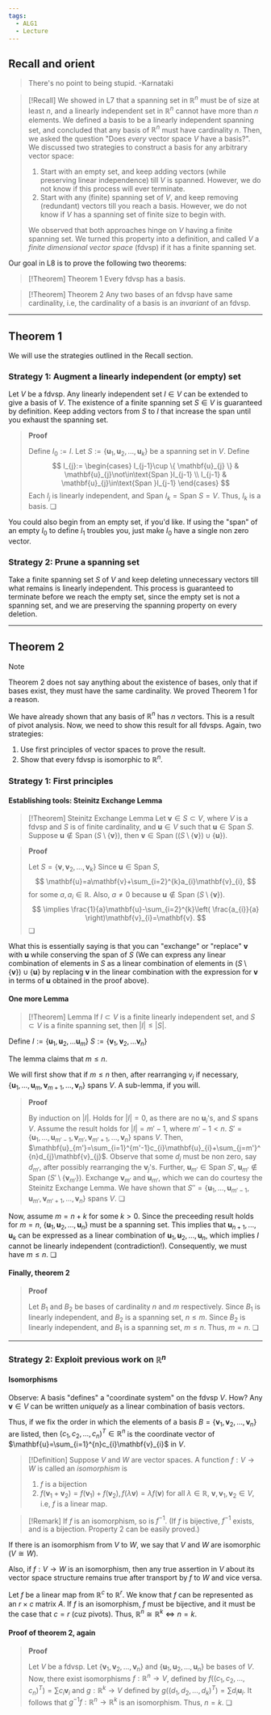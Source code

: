 ```yaml
---
tags:
  - ALG1
  - Lecture
---
```


## Recall and orient

>There's no point to being stupid. 
>-Karnataki


>[!Recall]
>We showed in L7 that a spanning set in $\mathbb{R}^{n}$ must be of size at least $n$, and a linearly independent set in $\mathbb{R}^{n}$ cannot have more than $n$ elements. We defined a basis to be a linearly independent spanning set, and concluded that any basis of $\mathbb{R}^{n}$ must have cardinality $n$. Then, we asked the question "Does *every* vector space $V$ have a basis?". We discussed two strategies to construct a basis for any arbitrary vector space:
>1. Start with an empty set, and keep adding vectors (while preserving linear independence) till $V$ is spanned. However, we do not know if this process will ever terminate.
>2. Start with any (finite) spanning set of $V$, and keep removing (redundant) vectors till you reach a basis. However, we do not know if $V$ has a spanning set of finite size to begin with.
>
>We observed that both approaches hinge on $V$ having a finite spanning set. We turned this property into a definition, and called $V$ a *finite dimensional vector space* (fdvsp) if it has a finite spanning set.

Our goal in L8 is to prove the following two theorems:

>[!Theorem] Theorem 1
>Every fdvsp has a basis.

>[!Theorem] Theorem 2
>Any two bases of an fdvsp have same cardinality, i.e, the cardinality of a basis is an *invariant* of an fdvsp.

---
## Theorem 1

We will use the strategies outlined in the Recall section.
### Strategy 1: Augment a linearly independent (or empty) set

Let $V$ be a fdvsp. Any linearly independent set $I\in V$ can be extended to give a basis of $V$. The existence of a finite spanning set  $S\in V$ is guaranteed by definition. Keep adding vectors from $S$ to $I$ that increase the span until you exhaust the spanning set. 

>**Proof**
>
>Define $I_{0}:=I$.
>Let $S:=\{ \mathbf{u}_{1}, \mathbf{u}_{2}, \dots, \mathbf{u}_{k} \}$ be a spanning set in $V$.
>Define
>$$
>I_{j}:=
>\begin{cases}
>I_{j-1}\cup \{ \mathbf{u}_{j} \} & \mathbf{u}_{j}\not\in\text{Span }I_{j-1} \\
>I_{j-1} & \mathbf{u}_{j}\in\text{Span }I_{j-1}
>\end{cases}
>$$
>Each $I_{j}$ is linearly independent, and $\text{Span }I_{k}=\text{Span }S=V$.
>Thus, $I_{k}$ is a basis. ❏

You could also begin from an empty set, if you'd like. If using the "span" of an empty $I_{0}$ to define $I_{1}$ troubles you, just make $I_{0}$ have a single non zero vector.
### Strategy 2: Prune a spanning set

Take a finite spanning set $S$ of $V$ and keep deleting unnecessary vectors till what remains is linearly independent. This process is guaranteed to terminate before we reach the empty set, since the empty set is not a spanning set, and we are preserving the spanning property on every deletion.

---
## Theorem 2

>[!Note]
>Theorem 2 does not say anything about the existence of bases, only that if bases exist, they must have the same cardinality. We proved Theorem 1 for a reason.

We have already shown that any basis of $\mathbb{R}^{n}$ has $n$ vectors. This is a result of pivot analysis. Now, we need to show this result for all fdvsps. Again, two strategies:
1. Use first principles of vector spaces to prove the result.
2. Show that every fdvsp is isomorphic to $\mathbb{R}^{n}$. 

### Strategy 1: First principles

#### Establishing tools: Steinitz Exchange Lemma

>[!Theorem] Steinitz Exchange Lemma
>Let $\mathbf{v}\in S\subset V$, where $V$ is a fdvsp and $S$ is of finite cardinality, and $\mathbf{u}\in V$ such that $\mathbf{u}\in\text{Span }S$. Suppose $\mathbf{u}\not\in\text{Span }(S\setminus \{ \mathbf{v} \})$, then $\mathbf{v}\in\text{Span }((S\setminus \{ \mathbf{v} \})\cup \{ \mathbf{u} \})$.

>**Proof**
>
>Let $S=\{ \mathbf{v}, \mathbf{v}_{2}, \dots, \mathbf{v}_{k} \}$
>Since $\mathbf{u}\in\text{Span }S$,
>$$
>\mathbf{u}=a\mathbf{v}+\sum_{i=2}^{k}a_{i}\mathbf{v}_{i}, 
>$$
>for some $a, a_{i}\in \mathbb{R}$. 
>Also, $a\ne 0$ because $\mathbf{u}\notin\text{Span }(S\setminus \{ \mathbf{v} \})$.
>$$
>\implies \frac{1}{a}\mathbf{u}-\sum_{i=2}^{k}\left( \frac{a_{i}}{a} \right)\mathbf{v}_{i}=\mathbf{v}.
>$$
>❏

What this is essentially saying is that you can "exchange" or "replace" $\mathbf{v}$ with $\mathbf{u}$ while conserving the span of $S$ (We can express any linear combination of elements in $S$ as a linear combination of elements in $(S\setminus \{ \mathbf{v} \})\cup \{ \mathbf{u} \}$ by replacing $\mathbf{v}$ in the linear combination with the expression for $\mathbf{v}$  in terms of $\mathbf{u}$ obtained in the proof above). 


#### One more Lemma

>[!Theorem] Lemma
>If $I\subset V$ is a finite linearly independent set, and $S\subset V$ is a finite spanning set, then $|I|\le|S|$. 

Define
$I:=\{ \mathbf{u}_{1}, \mathbf{u}_{2}, \dots \mathbf{u}_{m} \}$
$S:=\{ \mathbf{v}_{1}, \mathbf{v}_{2}, \dots \mathbf{v}_{n} \}$

The lemma claims that $m\le n$.

We will first show that if $m\le n$ then, after rearranging $v_{j}$ if necessary, $\{ \mathbf{u}_{1}, \dots, \mathbf{u}_{m}, \mathbf{v}_{m+1}, \dots, \mathbf{v}_{n} \}$ spans $V$. A sub-lemma, if you will.

>**Proof**
>
>By induction on $|I|$.
>Holds for $|I|=0$, as there are no $\mathbf{u}_{i}$'s, and $S$ spans $V$. 
>Assume the result holds for $|I|=m'-1$, where $m'-1< n$. 
>$S'=\{ \mathbf{u}_{1}, \dots, \mathbf{u}_{m'-1}, \mathbf{v}_{m'}, \mathbf{v}_{m'+1}, \dots, \mathbf{v}_{n} \}$ spans $V$. 
>Then, $\mathbf{u}_{m'}=\sum_{i=1}^{m'-1}c_{i}\mathbf{u}_{i}+\sum_{j=m'}^{n}d_{j}\mathbf{v}_{j}$. Observe that some $d_{j}$ must be non zero, say $d_{m'}$, after possibly rearranging the $\mathbf{v}_{j}$'s.
>Further, $\mathbf{u}_{m'}\in\text{Span }S'$, $\mathbf{u}_{m'}\not\in\text{Span }(S'\setminus \{ \mathbf{v}_{m'} \})$.
>Exchange $\mathbf{v}_{m'}$ and $\mathbf{u}_{m'}$, which we can do courtesy the Steinitz Exchange Lemma.
>We have shown that $S''=\{ \mathbf{u}_{1}, \dots, \mathbf{u}_{m'-1}, \mathbf{u}_{m'}, \mathbf{v}_{m'+1}, \dots, \mathbf{v}_{n} \}$ spans $V$. 
>❏

Now, assume $m=n+k$ for some $k> 0$. Since the preceeding result holds for $m=n$, $\{ \mathbf{u}_{1}, \mathbf{u}_{2}, \dots, \mathbf{u}_{n} \}$ must be a spanning set. This implies that $\mathbf{u}_{n+1}, \dots, \mathbf{u}_{k}$ can be expressed as a linear combination of $\mathbf{u}_{1}, \mathbf{u}_{2}, \dots, \mathbf{u}_{n}$, which implies $I$ cannot be linearly independent (contradiction!). Consequently, we must have  $m\le n$. ❏
#### Finally, theorem 2

>**Proof**
>
>Let $B_{1}$ and $B_{2}$ be bases of cardinality $n$ and $m$ respectively.
>Since $B_{1}$ is linearly independent, and $B_{2}$ is a spanning set, $n\le m$.
>Since $B_{2}$ is linearly independent, and $B_{1}$ is a spanning set, $m\le n$.
>Thus, $m=n$. ❏

---
### Strategy 2: Exploit previous work on $\mathbb{R}^{n}$

#### Isomorphisms

Observe: A basis "defines" a "coordinate system" on the fdvsp $V$. How? Any $\mathbf{v}\in V$ can be written *uniquely* as a linear combination of basis vectors.

Thus, if we fix the order in which the elements of a basis $B=\{ \mathbf{v}_{1}, \mathbf{v}_{2}, \dots, \mathbf{v}_{n} \}$ are listed, then $(c_{1}, c_{2}, \dots, c_{n})^{T}\in\mathbb{R}^{n}$ is the coordinate vector of $\mathbf{u}=\sum_{i=1}^{n}c_{i}\mathbf{v}_{i}$ in $V$. 

>[!Definition]
>Suppose $V$ and $W$ are vector spaces. A function $f:V\to W$ is called an *isomorphism* is
>1. $f$ is a bijection
>2. $f(\mathbf{v}_{1}+\mathbf{v}_{2})=f(\mathbf{v}_{1})+f(\mathbf{v}_{2}), f(\lambda \mathbf{v})=\lambda f(\mathbf{v})$ for all $\lambda\in \mathbb{R}$, $\mathbf{v}, \mathbf{v}_{1}, \mathbf{v}_{2}\in V$, i.e, $f$ is a linear map.

>[!Remark]
>If $f$ is an isomorphism, so is $f^{-1}$. (If $f$ is bijective, $f^{-1}$ exists, and is a bijection. Property 2 can be easily proved.)

If there is an isomorphism from $V$ to $W$, we say that $V$ and $W$ are isomorphic ($V\cong W$).

Also, if $f:V\to W$ is an isomorphism, then any true assertion in $V$ about its vector space structure remains true after transport by $f$ to $W$ and vice versa. 

Let $f$ be a linear map from $\mathbb{R}^{c}$ to $\mathbb{R}^{r}$. We know that $f$ can be represented as an $r\times c$ matrix $A$. If $f$ is an isomorphism, $f$ must be bijective, and it must be the case that $c=r$ (cuz pivots).
Thus, $\mathbb{R}^{n}\cong\mathbb{R}^{k}\iff n=k$. 
#### Proof of theorem 2, again

>**Proof**
>
>Let $V$ be a fdvsp.
>Let $\{ \mathbf{v}_{1}, \mathbf{v}_{2}, \dots, \mathbf{v}_{n} \}$ and $\{ \mathbf{u}_{1}, \mathbf{u}_{2}, \dots, \mathbf{u}_{n} \}$ be bases of $V$. 
>Now, there exist isomorphisms $f:\mathbb{R}^{n}\to V$, defined by $f\left((c_{1}, c_{2}, \dots, c_{n})^{T}\right)= \sum c_{i}\mathbf{v}_{i}$ and $g: \mathbb{R}^{k}\to V$ defined by $g((d_{1}, d_{2}, \dots, d_{k})^{T})= \sum d_{i}\mathbf{u}_{i}$. 
>It follows that $g^{-1}f:\mathbb{R}^{n}\to \mathbb{R}^{k}$ is an isomorphism.
>Thus, $n=k$. ❏





